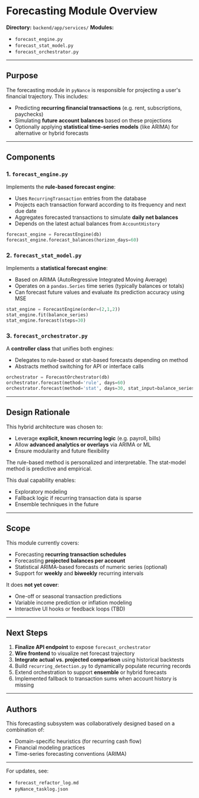 # Forecasting Module Overview

**Directory:** `backend/app/services/`
**Modules:**

- `forecast_engine.py`
- `forecast_stat_model.py`
- `forecast_orchestrator.py`

---

## Purpose

The forecasting module in `pyNance` is responsible for projecting a user's financial trajectory. This includes:

- Predicting **recurring financial transactions** (e.g. rent, subscriptions, paychecks)
- Simulating **future account balances** based on these projections
- Optionally applying **statistical time-series models** (like ARIMA) for alternative or hybrid forecasts

---

## Components

### 1. `forecast_engine.py`

Implements the **rule-based forecast engine**:

- Uses `RecurringTransaction` entries from the database
- Projects each transaction forward according to its frequency and next due date
- Aggregates forecasted transactions to simulate **daily net balances**
- Depends on the latest actual balances from `AccountHistory`

```python
forecast_engine = ForecastEngine(db)
forecast_engine.forecast_balances(horizon_days=60)
```

### 2. `forecast_stat_model.py`

Implements a **statistical forecast engine**:

- Based on ARIMA (AutoRegressive Integrated Moving Average)
- Operates on a `pandas.Series` time series (typically balances or totals)
- Can forecast future values and evaluate its prediction accuracy using MSE

```python
stat_engine = ForecastEngine(order=(2,1,2))
stat_engine.fit(balance_series)
stat_engine.forecast(steps=30)
```

### 3. `forecast_orchestrator.py`

A **controller class** that unifies both engines:

- Delegates to rule-based or stat-based forecasts depending on method
- Abstracts method switching for API or interface calls

```python
orchestrator = ForecastOrchestrator(db)
orchestrator.forecast(method='rule', days=60)
orchestrator.forecast(method='stat', days=30, stat_input=balance_series)
```

---

## Design Rationale

This hybrid architecture was chosen to:

- Leverage **explicit, known recurring logic** (e.g. payroll, bills)
- Allow **advanced analytics or overlays** via ARIMA or ML
- Ensure modularity and future flexibility

The rule-based method is personalized and interpretable.
The stat-model method is predictive and empirical.

This dual capability enables:

- Exploratory modeling
- Fallback logic if recurring transaction data is sparse
- Ensemble techniques in the future

---

## Scope

This module currently covers:

- Forecasting **recurring transaction schedules**
- Forecasting **projected balances per account**
- Statistical ARIMA-based forecasts of numeric series (optional)
- Support for **weekly** and **biweekly** recurring intervals

It does **not yet cover**:

- One-off or seasonal transaction predictions
- Variable income prediction or inflation modeling
- Interactive UI hooks or feedback loops (TBD)

---

## Next Steps

1. **Finalize API endpoint** to expose `forecast_orchestrator`
2. **Wire frontend** to visualize net forecast trajectory
3. **Integrate actual vs. projected comparison** using historical backtests
4. Build `recurring_detection.py` to dynamically populate recurring records
5. Extend orchestration to support **ensemble** or hybrid forecasts
6. Implemented fallback to transaction sums when account history is missing

---

## Authors

This forecasting subsystem was collaboratively designed based on a combination of:

- Domain-specific heuristics (for recurring cash flow)
- Financial modeling practices
- Time-series forecasting conventions (ARIMA)

---

For updates, see:

- `forecast_refactor_log.md`
- `pyNance_tasklog.json`
